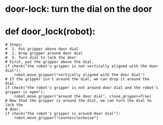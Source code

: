 

# door-lock: turn the dial on the door
# def door_lock(robot):
    # Steps:
    #  1. Put gripper above door dial
    #  2. Drop gripper around door dial
    #  3. Turn dial to lock the door
    # First, put the gripper above the dial.
    if check("the robot's gripper is not vertically aligned with the door dial"):
        robot.move_gripper("vertically aligned with the door dial")
    # If the gripper isn't around the dial, we can drop it around the dial.
    if check("the robot's gripper is not around door dial and the robot's gripper is open"):
        robot.move_gripper("around the door dial", close_gripper=True)
    # Now that the gripper is around the dial, we can turn the dial to lock the
    # door.
    if check("the robot's gripper is around door dial"):
        robot.move_gripper("counterclockwise")